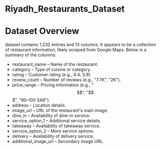 # Riyadh_Restaurants_Dataset

# Dataset Overview
dataset contains 1,232 entries and 13 columns. It appears to be a collection of restaurant information, likely scraped from Google Maps. Below is a summary of the columns:
- restaurant_name – Name of the restaurant.
- category – Type of cuisine or category.
- rating – Customer rating (e.g., 4.4, 3.9).
- review_count – Number of reviews (e.g., "7.7K", "2K").
- price_range – Pricing information (e.g., "$$", "$$$", "80–100 SAR").
- address – Location details.
- image_url – URL of the restaurant's main image.
- dine_in – Availability of dine-in service.
- service_option_1 – Additional service details.
- takeaway – Availability of takeaway service.
- service_option_2 – More service options.
- delivery – Availability of delivery service.
- additional_image_url – Secondary image URL.

